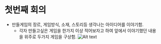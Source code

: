 
# 첫번째 회의
* 만들게임의 장르, 게임방식, 소재, 스토리등 생각나는 아이디어를 이야기함.
  * 각자 만들고싶은 게임을 한가지 이상 적어보자고 하여 앞에서 이야기했던 내용을 위주로 두가지 게임을 구상함.
  ![Alt text](https://i.imgur.com/Xqll0p5.png)
  
